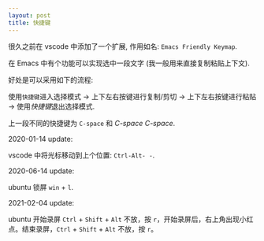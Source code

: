 ```yaml
---
layout: post
title: 快捷键
---
```


很久之前在 vscode 中添加了一个扩展, 作用如名: `Emacs Friendly Keymap`.

在 Emacs 中有个功能可以实现选中一段文字 (我一般用来直接复制粘贴上下文).

好处是可以采用如下的流程:

使用`快捷键`进入选择模式 -> 上下左右按键进行复制/剪切 -> 上下左右按键进行粘贴 -> 使用*快捷键*退出选择模式.

上一段不同的快捷键为 `C-space` 和 *C-space C-space*.

2020-01-14 update:

vscode 中将光标移动到上个位置: `Ctrl-Alt- -`.

2020-06-14 update:

ubuntu 锁屏 `win` + `l`.

2021-02-04 update:

ubuntu 开始录屏 `Ctrl` + `Shift` + `Alt` 不放，按 `r`，开始录屏后，右上角出现小红点。结束录屏，`Ctrl` + `Shift` + `Alt` 不放，按 `r`。
